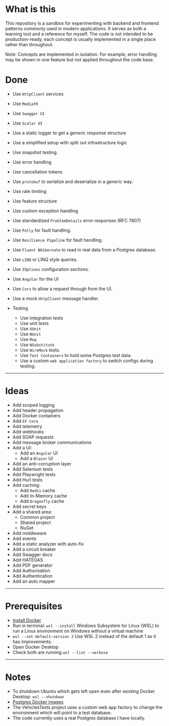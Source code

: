 # **What is this**
This repository is a sandbox for experimenting with backend and frontend patterns commonly used in modern applications. It serves as both a learning tool and a reference for myself. 
The code is not intended to be production-ready, each concept is usually implemented in a single place rather than throughout.

Note: Concepts are implemented in isolation. For example, error handling may be shown in one feature but not applied throughout the code base.

# **Done**
- Use `HttpClient` services
- Use `MediatR`
- Use `Swagger UI`
- Use `Scalar UI`
- Use a static logger to get a generic response structure
- Use a simplified setup with split out infrastructure logic
- Use snapshot testing.
- Use error handling
- Use cancellation tokens
- Use `protobuf` to serialize and deserialize in a generic way. 
- Use rate limiting
- Use feature structure
- Use custom exception handling
- Use standardized `ProblemDetails` error responses (RFC 7807)
- Use `Polly` for fault handling.
- Use `Resilience Pipeline` for fault handling. 
- Use `Fluent NHibernate` to read in real data from a Postgres database.
- Use `LINQ` or LINQ style queries.
- Use `IOptions` configuration sections.
- Use `Angular` for the UI
- Use `Cors` to allow a request through from the UI.
- Use a mock `HttpClient` message handler.

- Testing
  - Use integration tests
  - Use unit tests
  - Use `XUnit`
  - Use `NUnit`
  - Use `Moq`
  - Use `NSubstitute`
  - Use `WireMock` tests.
  - Use `Test Containers` to hold some Postgres test data.
  - Use a custom `web application factory` to switch configs during testing.

---
# **Ideas**
- Add scoped logging
- Add header propagation
- Add Docker containers
- Add `EF Core`
- Add telemetry
- Add webhooks
- Add SOAP requests
- Add message broker communications
- Add a UI:
  - Add an `Angular` UI
  - Add a `Blazor` UI
- Add an anti-corruption layer
- Add Selenium tests
- Add Playwright tests
- Add Hurl tests
- Add caching:
  - Add `Redis` cache
  - Add In-Memory cache
  - Add `Dragonfly` cache
- Add secret keys
- Add a shared area:
  - Common project
  - Shared project
  - NuGet
- Add middleware
- Add events
- Add a static analyzer with auto-fix
- Add a circuit breaker
- Add Swagger docs
- Add HATEOAS
- Add PDF generator
- Add Authorisation
- Add Authentication
- Add an auto mapper
---

# **Prerequisites**
- [Install Docker](https://docs.docker.com/desktop/setup/install/windows-install/)
- Run in terminal: ```wsl --install``` Windows Subsystem for Linux (WSL) to run a Linux environment on Windows without a virtual machine
- ```wsl --set-default-version 2``` Use WSL 2 instead of the default 1 as it has improvements.
- Open Docker Desktop
- Check both are running ```wsl --list --verbose```
---

# **Notes**
- To shutdown Ubuntu which gets left open even after existing Docker Desktop: ```wsl --shutdown```
- [Postgres Docker images](https://hub.docker.com/_/postgres)
- The VehiclesTests project uses a custom web app factory to change the environment which will point to a test database.
- The code currently uses a real Postgres database I have locally.
